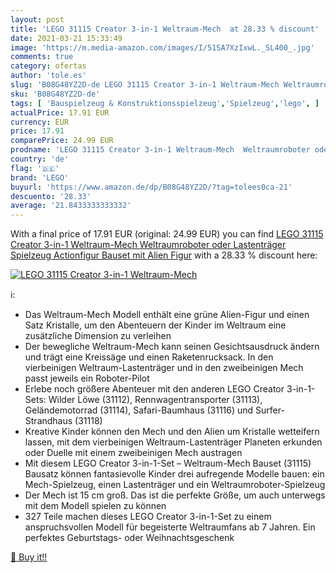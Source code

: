```yaml
---
layout: post
title: 'LEGO 31115 Creator 3-in-1 Weltraum-Mech  at 28.33 % discount'
date: 2021-03-21 15:33:49
image: 'https://m.media-amazon.com/images/I/51SA7XzIxwL._SL400_.jpg'
comments: true
category: ofertas
author: 'tole.es'
slug: 'B08G48YZ2D-de LEGO 31115 Creator 3-in-1 Weltraum-Mech Weltraumroboter...'
sku: 'B08G48YZ2D-de'
tags: [ 'Bauspielzeug & Konstruktionsspielzeug','Spielzeug','lego', ]
actualPrice: 17.91 EUR
currency: EUR
price: 17.91
comparePrice: 24.99 EUR
prodname: 'LEGO 31115 Creator 3-in-1 Weltraum-Mech  Weltraumroboter oder Lastenträger Spielzeug  Actionfigur Bauset mit Alien Figur'
country: 'de'
flag: '🇩🇪'
brand: 'LEGO'
buyurl: 'https://www.amazon.de/dp/B08G48YZ2D/?tag=tolees0ca-21'
descuento: '28.33'
average: '21.8433333333332'
---
```


With a final price of 17.91 EUR (original: 24.99 EUR) you can find [LEGO 31115 Creator 3-in-1 Weltraum-Mech  Weltraumroboter oder Lastenträger Spielzeug  Actionfigur Bauset mit Alien Figur](https://www.amazon.de/dp/B08G48YZ2D/?tag=tolees0ca-21) with a  28.33 % discount here:

[![LEGO 31115 Creator 3-in-1 Weltraum-Mech ](https://m.media-amazon.com/images/I/51SA7XzIxwL._SL400_.jpg)](https://www.amazon.de/dp/B08G48YZ2D/?tag=tolees0ca-21)

ℹ️:

- Das Weltraum-Mech Modell enthält eine grüne Alien-Figur und einen Satz Kristalle, um den Abenteuern der Kinder im Weltraum eine zusätzliche Dimension zu verleihen
- Der bewegliche Weltraum-Mech kann seinen Gesichtsausdruck ändern und trägt eine Kreissäge und einen Raketenrucksack. In den vierbeinigen Weltraum-Lastenträger und in den zweibeinigen Mech passt jeweils ein Roboter-Pilot
- Erlebe noch größere Abenteuer mit den anderen LEGO Creator 3-in-1-Sets: Wilder Löwe (31112), Rennwagentransporter (31113), Geländemotorrad (31114), Safari-Baumhaus (31116) und Surfer-Strandhaus (31118)
- Kreative Kinder können den Mech und den Alien um Kristalle wetteifern lassen, mit dem vierbeinigen Weltraum-Lastenträger Planeten erkunden oder Duelle mit einem zweibeinigen Mech austragen
- Mit diesem LEGO Creator 3-in-1-Set – Weltraum-Mech Bauset (31115) Bausatz können fantasievolle Kinder drei aufregende Modelle bauen: ein Mech-Spielzeug, einen Lastenträger und ein Weltraumroboter-Spielzeug
- Der Mech ist 15 cm groß. Das ist die perfekte Größe, um auch unterwegs mit dem Modell spielen zu können
- 327 Teile machen dieses LEGO Creator 3-in-1-Set zu einem anspruchsvollen Modell für begeisterte Weltraumfans ab 7 Jahren. Ein perfektes Geburtstags- oder Weihnachtsgeschenk

[🛒 Buy it!!](https://www.amazon.de/dp/B08G48YZ2D/?tag=tolees0ca-21)
